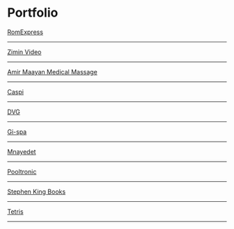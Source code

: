 # Portfolio

<a href="https://romexpress.co.il/">RomExpress</a>
_____
<a href="https://zimin.video/">Zimin Video</a>
_____
<a href="https://nimroddanielm.sg-host.com/">Amir Maayan Medical Massage</a>
_____
<a href="https://www.caspi-group.co.il/">Caspi</a> 
_____
<a href="https://dvg.co.il/">DVG</a> 
_____
<a href="https://www.gi-cpa.co.il/">Gi-spa</a>
_____
<a href="http://mnayedet.co.il/">Mnayedet</a>
_____
<a href="https://www.pooltronic.co.il/">Pooltronic</a>
_____
<a href="https://nazar-himin.github.io/js-project/">Stephen King Books</a>
_____
<a href="https://nazar-himin.github.io/Tetris/">Tetris</a>
_____
